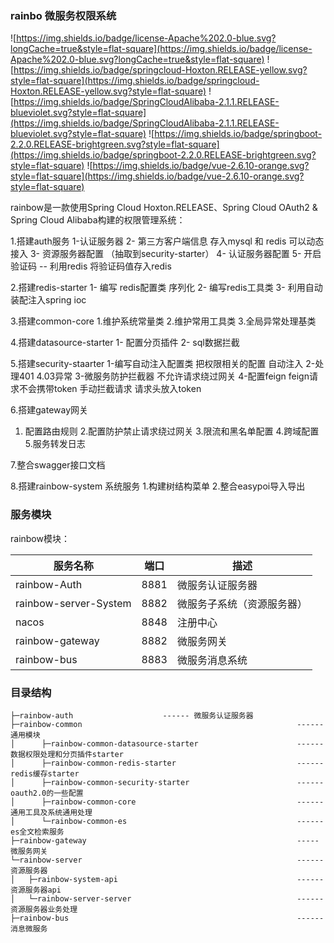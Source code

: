 ### rainbo 微服务权限系统
![https://img.shields.io/badge/license-Apache%202.0-blue.svg?longCache=true&style=flat-square](https://img.shields.io/badge/license-Apache%202.0-blue.svg?longCache=true&style=flat-square)
![https://img.shields.io/badge/springcloud-Hoxton.RELEASE-yellow.svg?style=flat-square](https://img.shields.io/badge/springcloud-Hoxton.RELEASE-yellow.svg?style=flat-square)
![https://img.shields.io/badge/SpringCloudAlibaba-2.1.1.RELEASE-blueviolet.svg?style=flat-square](https://img.shields.io/badge/SpringCloudAlibaba-2.1.1.RELEASE-blueviolet.svg?style=flat-square)
![https://img.shields.io/badge/springboot-2.2.0.RELEASE-brightgreen.svg?style=flat-square](https://img.shields.io/badge/springboot-2.2.0.RELEASE-brightgreen.svg?style=flat-square)
![https://img.shields.io/badge/vue-2.6.10-orange.svg?style=flat-square](https://img.shields.io/badge/vue-2.6.10-orange.svg?style=flat-square)

rainbow是一款使用Spring Cloud Hoxton.RELEASE、Spring Cloud OAuth2 & Spring Cloud Alibaba构建的权限管理系统：

1.搭建auth服务
  1-认证服务器
  2- 第三方客户端信息 存入mysql 和 redis  可以动态接入
  3- 资源服务器配置 （抽取到security-starter）
  4- 认证服务器配置
  5- 开启验证码  -- 利用redis  将验证码值存入redis

2.搭建redis-starter
   1- 编写 redis配置类 序列化
   2- 编写redis工具类
   3- 利用自动装配注入spring ioc

3.搭建common-core
       1.维护系统常量类
       2.维护常用工具类
       3.全局异常处理基类
   
4.搭建datasource-starter
          1- 配置分页插件
          2- sql数据拦截

5.搭建security-staarter
   1-编写自动注入配置类  把权限相关的配置 自动注入
   2-处理401 4.03异常
   3-微服务防护拦截器  不允许请求绕过网关
   4-配置feign  feign请求不会携带token 手动拦截请求  请求头放入token

6.搭建gateway网关
   1. 配置路由规则
    2.配置防护禁止请求绕过网关
    3.限流和黑名单配置
    4.跨域配置
    5.服务转发日志

7.整合swagger接口文档   

8.搭建rainbow-system 系统服务
  1.构建树结构菜单
  2.整合easypoi导入导出




### 服务模块

rainbow模块：

服务名称 | 端口 | 描述
---|---|---
rainbow-Auth| 8881| 微服务认证服务器 
rainbow-server-System| 8882 | 微服务子系统（资源服务器）
nacos| 8848 | 注册中心
rainbow-gateway|8882|微服务网关
rainbow-bus|8883|微服务消息系统

### 目录结构
```
├─rainbow-auth                    ------ 微服务认证服务器
├─rainbow-common                                                ------ 通用模块
│      ├─rainbow-common-datasource-starter                      ------ 数据权限处理和分页插件starter
│      ├─rainbow-common-redis-starter                           ------ redis缓存starter
│      ├─rainbow-common-security-starter                        ------ oauth2.0的一些配置
│      ├─rainbow-common-core                                    ------ 通用工具及系统通用处理
│      └─rainbow-common-es                                      ------ es全文检索服务
├─rainbow-gateway                                               -----  微服务网关
└─rainbow-server                                                ------ 资源服务器
│   ├─rainbow-system-api                                        ------ 资源服务器api
│   └─rainbow-server-server                                     ------ 资源服务器业务处理
├─rainbow-bus                                                   ------ 消息微服务  
```



